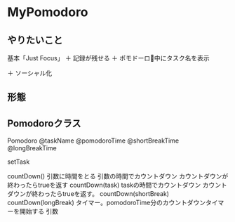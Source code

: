 # MyPomodoro

## やりたいこと
基本「Just Focus」
＋ 記録が残せる
＋ ポモドーロ中にタスク名を表示

＋ ソーシャル化

## 形態

## Pomodoroクラス
Pomodoro
@taskName
@pomodoroTime
@shortBreakTime
@longBreakTime

setTask

countDown()
	引数に時間をとる
	引数の時間でカウントダウン
	カウントダウンが終わったらtrueを返す
countDown(task)
	taskの時間でカウントダウン
	カウントダウンが終わったらtrueを返す。
countDown(shortBreak)
countDown(longBreak)
	タイマー。pomodoroTime分のカウントダウンタイマーを開始する
	引数
